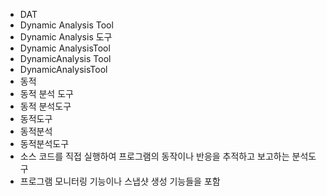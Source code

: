 ﻿- DAT
- Dynamic Analysis Tool
- Dynamic Analysis 도구
- Dynamic AnalysisTool
- DynamicAnalysis Tool
- DynamicAnalysisTool
- 동적
- 동적 분석 도구
- 동적 분석도구
- 동적도구
- 동적분석
- 동적분석도구
- 소스 코드를 직접 실행하여 프로그램의 동작이나 반응을 추적하고 보고하는 분석도구
- 프로그램 모니터링 기능이나 스냅샷 생성 기능들을 포함
